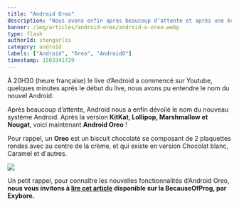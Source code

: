 ```yaml
---
title: "Android Oreo"
description: "Nous avons enfin après beaucoup d’attente et après une éclipse au-dessus des États-Unis, le nom du nouveau système d’Android, Android Oreo !"
banner: /img/articles/android-oreo/android-o-oreo.webp
type: flash
authorId: stengarlis
category: android
labels: ["Android", "Oreo", "AndroidO"]
timestamp: 1503341729
---
```


À 20H30 (heure française) le live d’Android a commencé sur Youtube, quelques minutes après le début du live, nous avons pu entendre le nom du nouvel Android.

 Après beaucoup d’attente, Android nous a enfin dévoilé le nom du nouveau système Android. Après la version **KitKat, Lollipop, Marshmallow et Nougat**, voici maintenant **Android Oreo** !

 Pour rappel, un **Oreo** est un biscuit chocolaté se composant de 2 plaquettes rondes avec au centre de la crème, et qui existe en version Chocolat blanc, Caramel et d'autres.

 ![](/img/articles/android-oreo/oreo.jpg)

 Un petit rappel, pour connaître les nouvelles fonctionnalités d’Android Oreo, **nous vous invitons à [lire cet article](https://becauseofprog.fr/blog/android-o-8) disponible sur la BecauseOfProg, par Exybore.**
